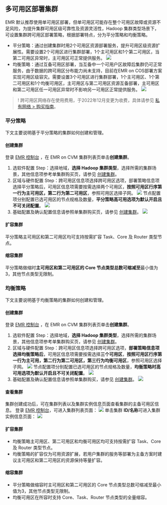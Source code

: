 ## 多可用区部署集群
EMR 默认推荐使用单可用区部署，但单可用区可能存在整个可用区故障或资源不足风险，为提升集群可用区级可靠性及资源灵活性，Hadoop 集群类型场景下，可设置集群跨可用区部署策略，根据部署特点，分为平分策略和均衡策略。
- 平分策略：通过创建集群时用2个可用区资源部署服务，提升可用区级资源扩展性。需要设置2个可用区进行集群部署，1个主可用区和1个第二可用区，当第二可用区异常时，主可用区可正常提供服务。
![](https://qcloudimg.tencent-cloud.cn/raw/27c70daf0516eb5cb74659842d960f83.png)
- 均衡策略：通过互备可用区部署，当互备中一个可用户区故障后集群仍可正常服务，由于数据的跨可用区分布能力尚未支持，目前在EMR on COS部署方案实现可用区级容灾。需要设置3个可用区进行集群部署，1个主可用区、1个第二可用区和1个均衡可用区，主可用区与第二可用区资源互备部署，主可用区和第二可用区任一可用区异常时不影响另一可用区正常提供服务。
![](https://qcloudimg.tencent-cloud.cn/raw/2d8115402ed852aa8f7497bb28edbad5.png)
>! 跨可用区网络存在使用费用，于2022年12月变更为收费，具体请参见 [私有网络 > 购买指南](https://cloud.tencent.com/document/product/215/20096)。

### 平分策略
下文主要说明基于平分策略的集群如何创建和管理。
#### 创建集群
登录 [EMR 控制台](https://console.cloud.tencent.com/emr) ，在 EMR on CVM 集群列表页单击**创建集群**。
1. 选软件配置 Step：选择地域，**选择 Hadoop 集群类型**，选择所需的集群场景，其他信息项参考单集群购买页，请参见 [创建集群](https://cloud.tencent.com/document/product/589/94169)。
2. 区域与硬件配置 Step：跨可用区信息项选择跨可用区选项，部署策略信息项选择平分策略后，可用区信息项需要按需选择两个可用区，**按照可用区行序第一行为主可用区，第二行为第二可用区**，参照可用区选择子网。
![](https://qcloudimg.tencent-cloud.cn/raw/51d36589059b5dda6af01b0763d8404e.png)
节点配置项分别配置已选可用区的节点规格及数量，**平分策略高可用选项为默认开启且不可关闭配置**。
![](https://qcloudimg.tencent-cloud.cn/raw/99145fe05d5a0563ea8f236e1b9960db.png)
3. 基础配置及确认配置信息请参照单集群购买页，请参见 [创建集群](https://cloud.tencent.com/document/product/589/94169)。
![](https://qcloudimg.tencent-cloud.cn/raw/7ebf0caee60e39ab0aae6e1f575e6370.png)

#### 扩容集群
平分策略主可用区和第二可用区均可支持按需扩容 Task、Core 及 Router 类型节点。
#### 缩容集群
平分策略做缩时**主可用区和第二可用区的 Core 节点类型总数可缩减至**最小值为3，其他节点类型无限制。


### 均衡策略
下文主要说明基于均衡策略的集群如何创建和管理。
#### 创建集群
登录 [EMR 控制台](https://console.cloud.tencent.com/emr) ，在 EMR on CVM 集群列表页单击**创建集群**。
1. 选软件配置 Step：选择地域，**选择 Hadoop 集群类型**，选择所需的集群场景，其他信息项参考单集群购买页，请参见 [创建集群](https://cloud.tencent.com/document/product/589/94169)。
2. 区域与硬件配置 Step：跨可用区信息项选择跨可用区选项，**部署策略信息项选择均衡策略后**，可用区信息项需要按需选择**三个可用区**，**按照可用区行序第一行为主可用，第二行为第二可用区，第三行为均衡可用区**，参照可用区选择子网。
![](https://qcloudimg.tencent-cloud.cn/raw/4f46c55a14731aa5d72e656ddc38f5cc.png)
节点配置项分别配置已选可用区的节点规格及数量，**均衡策略时高可用选项为默认开启且不可关闭配置**。
![](https://qcloudimg.tencent-cloud.cn/raw/30fd39998cec3dbd55e78db0aeee0a4c.png)
3. 基础配置及确认配置信息请参照单集群购买，请参见 [创建集群](https://cloud.tencent.com/document/product/589/94169)。
![](https://qcloudimg.tencent-cloud.cn/raw/7eb291739856d4832da54ef9be24f09b.png)

#### 查看集群
集群创建成功后，可在集群列表以及集群实例信息页面查看集群的主备可用区信息。
登录 [EMR 控制台](https://console.cloud.tencent.com/emr)，可进入集群列表页面：
![](https://qcloudimg.tencent-cloud.cn/raw/279e8bd3ff0ea6a326a0434ca7378311.png)
单击集群 **ID/名称**可进入集群实例信息页面：
![](https://qcloudimg.tencent-cloud.cn/raw/64e6e70efcfd036d6cc5c005a8c2be8e.png)

#### 扩容集群
- 均衡策略主可用区、第二可用区和均衡可用区均可支持按需扩容 Task、Core 及 Router 类型节点。
- 均衡策略的扩容仅为可用资源扩展，若用户集群的服务等部署为主备方案时建议主可用区和第二可用区的资源保持等量扩容。 

#### 缩容集群
- 平分策略做缩容时主可用区和第二可用区的 Core 节点类型总数可缩减至最小值为3，其他节点类型无限制。
- 均衡可用区在所容时支持 Core、Task、Router 节点类型的全量缩容。
